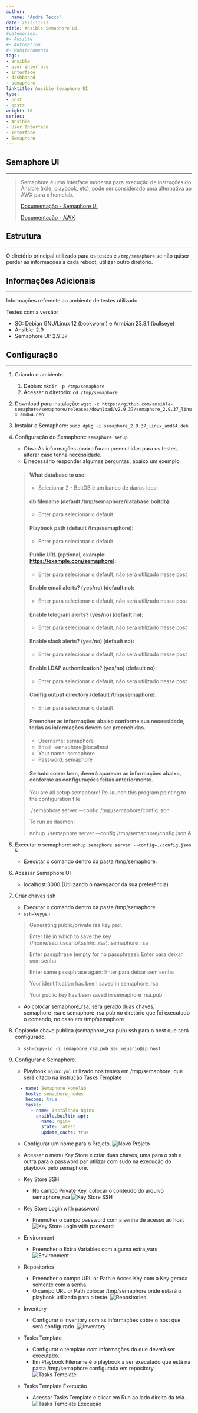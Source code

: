 ```yaml
---
author:
  name: "André Tecco"
date: 2023-11-23
title: Ansible Semaphore UI
#categories:
#- Ansible
#- Automation
#- Monitoramento
tags:
- ansible
- user interface
- interface
- dashboard
- semaphore
linktitle: Ansible Semaphore UI
type:
- post
- posts
weight: 10
series:
- Ansible
- User Interface
- Interface
- Semaphore
---
```


## Semaphore UI
------------------------
> Semaphore é uma interface moderna para execução de instruções do Ansible (role, playbook, etc), pode ser considerado uma alternativa ao AWX para o homelab.
> 
> [Documentação - Semaphore UI](https://www.ansible-semaphore.com/)
> 
> [Documentação - AWX](https://github.com/ansible/awx)

## Estrutura
------------
O diretório principal utilizado para os testes é `/tmp/semaphore` se não quiser perder as informações a cada reboot, utilizar outro diretório.

## Informações Adicionais
-------------------------
Informações referente ao ambiente de testes utilizado.

Testes com a versão:
- SO: Debian GNU/Linux 12 (bookworm) e Armbian 23.8.1 (bullseye)
- Ansible: 2.9
- Semaphore UI: 2.9.37

## Configuração 
-----------------

1. Criando o ambiente.
   1. Debian: `mkdir -p /tmp/semaphore`
   2. Acessar o diretório: `cd /tmp/semaphore`
2. Download para instalação: `wget -c https://github.com/ansible-semaphore/semaphore/releases/download/v2.9.37/semaphore_2.9.37_linux_amd64.deb`  
3. Instalar o Semaphore: `sudo dpkg -i semaphore_2.9.37_linux_amd64.deb`
4. Configuração do Semaphore: `semaphore setup`
   - Obs.: As informações abaixo foram preenchidas para os testes, alterar caso tenha necessidade.
   - É necessário responder algumas perguntas, abaixo um exemplo.
   > #### What database to use:
   >   - Selecionar 2 - BoltDB é um banco de dados local
   >
   > #### db filename (default /tmp/semaphore/database.boltdb):
   >   - Enter para selecionar o default
   >
   > #### Playbook path (default /tmp/semaphore): 
   >   - Enter para selecionar o default
   >
   > #### Public URL (optional, example: https://example.com/semaphore):
   >   - Enter para selecionar o default, não será utilizado nesse post
   >
   > #### Enable email alerts? (yes/no) (default no):
   >   - Enter para selecionar o default, não será utilizado nesse post
   >
   > #### Enable telegram alerts? (yes/no) (default no):
   >   - Enter para selecionar o default, não será utilizado nesse post
   >
   > #### Enable slack alerts? (yes/no) (default no):
   >   - Enter para selecionar o default, não será utilizado nesse post
   >
   > #### Enable LDAP authentication? (yes/no) (default no):
   >   - Enter para selecionar o default, não será utilizado nesse post
   >
   > #### Config output directory (default /tmp/semaphore):
   >   - Enter para selecionar o default
   >
   > #### Preencher as informações abaixo conforme sua necessidade, todas as informações devem ser preenchidas.
   >   - Username: semaphore
   >   - Email: semaphore@localhost
   >   - Your name: semaphore
   >   - Password: semaphore
   >
   > #### Se tudo correr bem, deverá aparecer as informações abaixo, conforme as configurações feitas anteriormente.
   > You are all setup semaphore!
   > Re-launch this program pointing to the configuration file
   > 
   >./semaphore server --config /tmp/semaphore/config.json
   >
   > To run as daemon:
   >
   > nohup ./semaphore server --config /tmp/semaphore/config.json &

5. Executar o semaphore: `nohup semaphore server --config=./config.json &`
   - Executar o comando dentro da pasta /tmp/semaphore.

6. Acessar Semaphore UI
   - localhost:3000 (Utilizando o navegador da sua preferência)

7. Criar chaves ssh
   - Executar o comando dentro da pasta /tmp/semaphore
   - `ssh-keygen`
   >
   >  Generating public/private rsa key pair.
   >
   >  Enter file in which to save the key (/home/seu_usuario/.ssh/id_rsa): semaphore_rsa
   >  
   >  Enter passphrase (empty for no passphrase): Enter para deixar sem senha 
   >
   >  Enter same passphrase again: Enter para deixar sem senha
   >
   >  Your identification has been saved in semaphore_rsa
   >
   >  Your public key has been saved in semaphore_rsa.pub

   - Ao colocar semaphore_rsa, será gerado duas chaves, semaphore_rsa e semaphore_rsa.pub no diretório que foi executado o comando, no caso em /tmp/semaphore

8. Copiando chave publica (semaphore_rsa.pub) ssh para o host que será configurado.
   - `ssh-copy-id -i semaphore_rsa.pub seu_usuario@ip_host`

9. Configurar o Semaphore.
    
   - Playbook `nginx.yml` utilizado nos testes em /tmp/semaphore, que será citado na instrução Tasks Template

   ```yaml
     - name: Semaphore Homelab
       hosts: semaphore_nodes
       become: true
       tasks:
         - name: Instalando Nginx
           ansible.builtin.apt:
             name: nginx
             state: latest
             update_cache: true
   ```
   
   - Configurar um nome para o Projeto.
     ![Novo Projeto](../../../../images/semaphore-post/inicial_new_project.png)

   - Acessar o menu Key Store e criar duas chaves, uma para o ssh e outra para o password par utilizar com sudo na execução do playbook pelo semaphore.

   - Key Store SSH
     - No campo Private Key, colocar o conteúdo do arquivo semaphore_rsa
     ![Key Store SSH](../../../../images/semaphore-post/inicial_ssh_key_store.png)

   - Key Store Login with password
     - Preencher o campo password com a senha de acesso ao host
     ![Key Store Login with password](../../../../images/semaphore-post/inicial_key_store.png)

   - Environment
     - Preencher o Extra Variables com alguma extra_vars
     ![Environment](../../../../images/semaphore-post/inicial_environment.png)

   - Repositories
     - Preencher o campo URL or Path e Acces Key com a Key gerada somente com a senha.
     - O campo URL or Path colocar /tmp/semaphore onde estará o playbook utilizado para o teste.
     ![Repositories](../../../../images/semaphore-post/inicial_repository.png)

   - Inventory
     - Configurar o inventory com as informações sobre o host que será configurado.
     ![Inventory](../../../../images/semaphore-post/inicial_inventory.png)

   - Tasks Template
     - Configurar o template com informações do que deverá ser executado.
     - Em Playbook Filename é o playbook a ser executado que está na pasta /tmp/semaphore configurada em repository.
     ![Tasks Template](../../../../images/semaphore-post/inicial_template.png)

   - Tasks Template Execução
     - Acessar Tasks Template e clicar em Run ao lado direito da tela.
     ![Tasks Template Execução](../../../../images/semaphore-post/inicial_execucao_do_template.png)